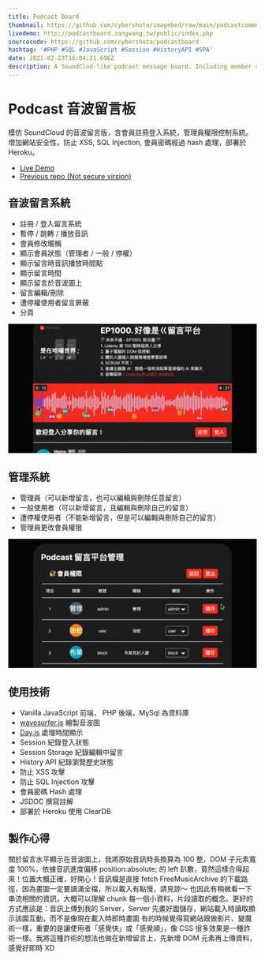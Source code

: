 ```yaml
---
title: Podcast Board
thumbnail: https://github.com/cybershota/imagebed/raw/main/podcastcomment_small.gif
livedemo: http://podcastboard.zangwang.tw/public/index.php
sourcecode: https://github.com/cybershota/podcastboard
hashtag: '#PHP #SQL #JavaScript #Session #HistoryAPI #SPA'
date: 2021-02-23T16:04:21.696Z
description: A SoundClod-like podcast message board. Including member signup and login system, member authentication manage control panel. Improving website security with preventing XSS, SQL Injection and hashing member's password.
---
```


# Podcast 音波留言板

模仿 SoundCloud 的音波留言版，含會員註冊登入系統，管理員權限控制系統。增加網站安全性，防止 XSS, SQL Injection, 會員密碼經過 hash 處理，部署於 Heroku。

- [Live Demo](http://podcastboard.zangwang.tw/public/index.php)
- [Previous repo (Not secure virsion)](https://github.com/Lidemy/mentor-program-4th-cybershota/pull/12)

## 音波留言系統

- 註冊 / 登入留言系統
- 暫停 / 跳轉 / 播放音訊
- 會員修改暱稱
- 顯示會員狀態（管理者 / 一般 / 停權）
- 顯示留言時音訊播放時間點
- 顯示留言時間
- 顯示留言於音波圖上
- 留言編輯/刪除
- 遭停權使用者留言屏蔽
- 分頁

![](https://github.com/cybershota/imagebed/blob/main/podcastcomment_small.gif)

## 管理系統

- 管理員（可以新增留言，也可以編輯與刪除任意留言）
- 一般使用者（可以新增留言，且編輯與刪除自己的留言）
- 遭停權使用者（不能新增留言，但是可以編輯與刪除自己的留言）
- 管理員更改會員權限

![](https://github.com/cybershota/imagebed/blob/main/podcast_admin_small.gif)

## 使用技術

- Vanilla JavaScript 前端， PHP 後端，MySql 為資料庫
- [wavesurfer.js](https://wavesurfer-js.org/) 繪製音波圖
- [Day.js](https://day.js.org/) 處理時間顯示
- Session 紀錄登入狀態
- Session Storage 紀錄編輯中留言
- History API 紀錄瀏覽歷史狀態
- 防止 XSS 攻擊
- 防止 SQL Injection 攻擊
- 會員密碼 Hash 處理
- JSDOC 撰寫註解
- 部署於 Heroku 使用 ClearDB

## 製作心得

關於留言水平顯示在音波圖上，我將原始音訊時長換算為 100 整，DOM 子元素寬度 100%，依據音訊進度偏移 position:absolute; 的 left 趴數，竟然這樣合得起來！位置大概正確，好開心！音訊檔是直接 fetch FreeMusicArchive 的下載路徑，因為畫圖一定要讀滿全檔，所以載入有點慢，請見諒～
也因此有稍微看一下串流相關的資訊，大概可以理解 chunk 每一個小資料，片段讀取的概念。更好的方式應該是：音訊上傳到我的 Server，Server 先畫好圖儲存，網站載入時讀取顯示該圖互動，而不是像現在載入時即時畫圖
有的時候覺得寫網站跟做影片、變魔術一樣，重要的是讓使用者「感覺快」或「感覺順」，像 CSS 很多效果是一種詐術一樣。我將這種詐術的想法也做在新增留言上，先新增 DOM 元素再上傳資料，感覺好即時 XD
